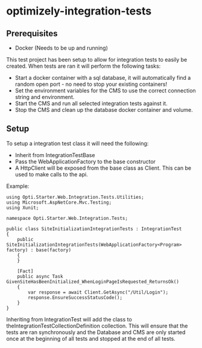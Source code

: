 # optimizely-integration-tests

## Prerequisites
- Docker (Needs to be up and running)

This test project has been setup to allow for integration tests to easily be created. When tests are ran it will perform the following tasks:
- Start a docker container with a sql database, it will automatically find a random open port - no need to stop your existing containers!
- Set the environment variables for the CMS to use the correct connection string and environment.
- Start the CMS and run all selected integration tests against it.
- Stop the CMS and clean up the database docker container and volume.

## Setup
To setup a integration test class it will need the following:
- Inherit from IntegrationTestBase
- Pass the WebApplicationFactory<Program> to the base constructor
- A HttpClient will be exposed from the base class as Client. This can be used to make calls to the api.

Example:

```
using Opti.Starter.Web.Integration.Tests.Utilities;
using Microsoft.AspNetCore.Mvc.Testing;
using Xunit;

namespace Opti.Starter.Web.Integration.Tests;

public class SiteInitializationIntegrationTests : IntegrationTest
{
    public SiteInitializationIntegrationTests(WebApplicationFactory<Program> factory) : base(factory)
    {
    }

    [Fact]
    public async Task GivenSiteHasBeenInitialized_WhenLoginPageIsRequested_ReturnsOk()
    {
        var response = await Client.GetAsync("/Util/Login");
        response.EnsureSuccessStatusCode();
    }
}
```

Inheriting from IntegrationTest will add the class to theIntegrationTestCollectionDefinition collection. This will ensure that the tests are ran synchronously and the Database and CMS are only started once at the beginning of all tests and stopped at the end of all tests.
